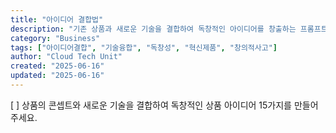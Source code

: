 ```yaml
---
title: "아이디어 결합법"
description: "기존 상품과 새로운 기술을 결합하여 독창적인 아이디어를 창출하는 프롬프트"
category: "Business"
tags: ["아이디어결합", "기술융합", "독창성", "혁신제품", "창의적사고"]
author: "Cloud Tech Unit"
created: "2025-06-16"
updated: "2025-06-16"
---
```


[ ] 상품의 콘셉트와 새로운 기술을 결합하여 독창적인 상품 아이디어 15가지를 만들어 주세요.
